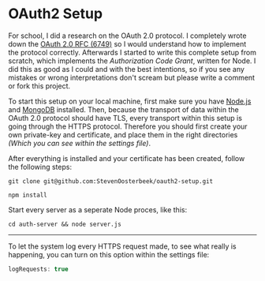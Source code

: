 OAuth2 Setup
============

For school, I did a research on the OAuth 2.0 protocol. I completely wrote down the [OAuth 2.0 RFC (6749)](https://tools.ietf.org/html/rfc6749)
so I would understand how to implement the protocol correctly. Afterwards I started to write this complete setup from scratch, which implements
the *Authorization Code Grant*, written for Node. I did this as good as I could and with the best intentions, so if you see any mistakes or wrong
interpretations don't scream but please write a comment or fork this project.

To start this setup on your local machine, first make sure you have [Node.js](http://nodejs.org/) and [MongoDB](http://www.mongodb.org/) installed.
Then, because the transport of data within the OAuth 2.0 protocol should have TLS, every transport within this setup is going through the HTTPS
protocol. Therefore you should first create your own private-key and certificate, and place them in the right directories *(Which you can see within the settings file)*.

After everything is installed and your certificate has been created, follow the following steps:

```
git clone git@github.com:StevenOosterbeek/oauth2-setup.git
```

```
npm install
```

Start every server as a seperate Node proces, like this:
```
cd auth-server && node server.js
```

--------

To let the system log every HTTPS request made, to see what really is happening, you can turn on this option within the settings file:

```javascript
logRequests: true
```